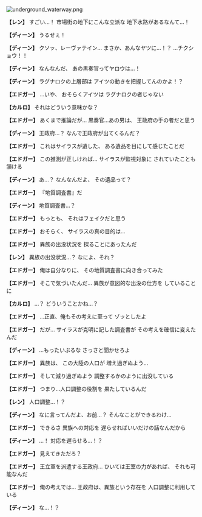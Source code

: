 
![underground_waterway.png](../images/backgrounds/underground_waterway.png)

**【レン】**
すごい…！
市場街の地下にこんな立派な
地下水路があるなんて…！

**【ディーン】**
うるせぇ！

**【ディーン】**
クソッ、レーヴァテイン…
まさか、あんなヤツに…！？
…チクショウ！！

**【ディーン】**
なんなんだ、
あの黒奏官ってヤロウは…！

**【ディーン】**
ラグナロクの上層部は
アイツの動きを把握してんのかよ！？

**【エドガー】**
…いや、
おそらくアイツは
ラグナロクの者じゃない

**【カルロ】**
それはどういう意味かな？

**【エドガー】**
あくまで推論だが…
黒奏官…あの男は、
王政府の手の者だと思う

**【ディーン】**
王政府…？
なんで王政府が出てくるんだ？

**【エドガー】**
これはサイラスが遺した、
ある遺品を目にして感じたことだ

**【エドガー】**
この推測が正しければ…
サイラスが監視対象に
されていたことも頷ける

**【ディーン】**
あ…？
なんなんだよ、
その遺品って？

**【エドガー】**
『地質調査書』だ

**【ディーン】**
地質調査書…？

**【エドガー】**
もっとも、
それはフェイクだと思う

**【エドガー】**
おそらく、
サイラスの真の目的は…

**【エドガー】**
異族の出没状況を
探ることにあったんだ

**【レン】**
異族の出没状況…？
なによ、それ？

**【エドガー】**
俺は自分なりに、
その地質調査書に向き合ってみた

**【エドガー】**
そこで気づいたんだ…
異族が意図的な出没の仕方を
していることに

**【カルロ】**
…？
どういうことかね…？

**【エドガー】**
…正直、俺もその考えに至って
ゾッとしたよ

**【エドガー】**
だが…
サイラスが克明に記した調査書が
その考えを確信に変えたんだ

**【ディーン】**
…もったいぶるな
さっさと聞かせろよ

**【エドガー】**
異族は、
この大陸の人口が
増え過ぎぬよう…

**【エドガー】**
そして減り過ぎぬよう
調整するかのように出没している

**【エドガー】**
つまり…人口調整の役割を
果たしているんだ

**【レン】**
人口調整…！？

**【ディーン】**
なに言ってんだよ、お前…？
そんなことができるわけ…

**【エドガー】**
できるさ
異族への対応を
遅らせればいいだけの話なんだから

**【ディーン】**
…！
対応を遅らせる…！？

**【エドガー】**
見えてきただろ？

**【エドガー】**
王立軍を派遣する王政府…
ひいては王室の力があれば、
それも可能なんだ

**【エドガー】**
俺の考えでは…
王政府は、異族という存在を
人口調整に利用している

**【ディーン】**
な…！？